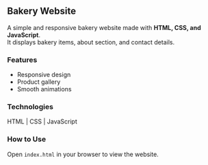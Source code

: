 ## Bakery Website

A simple and responsive bakery website made with **HTML, CSS, and JavaScript**.  
It displays bakery items, about section, and contact details.

### Features
- Responsive design  
- Product gallery  
- Smooth animations  

### Technologies
HTML | CSS | JavaScript  

### How to Use
Open `index.html` in your browser to view the website.
